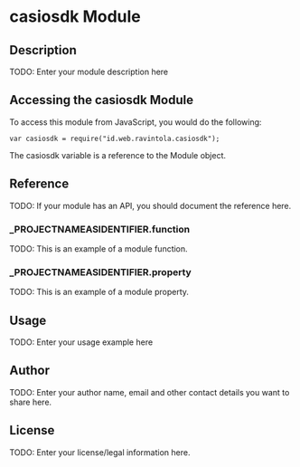 # casiosdk Module

## Description

TODO: Enter your module description here

## Accessing the casiosdk Module

To access this module from JavaScript, you would do the following:

	var casiosdk = require("id.web.ravintola.casiosdk");

The casiosdk variable is a reference to the Module object.	

## Reference

TODO: If your module has an API, you should document
the reference here.

### ___PROJECTNAMEASIDENTIFIER__.function

TODO: This is an example of a module function.

### ___PROJECTNAMEASIDENTIFIER__.property

TODO: This is an example of a module property.

## Usage

TODO: Enter your usage example here

## Author

TODO: Enter your author name, email and other contact
details you want to share here. 

## License

TODO: Enter your license/legal information here.
